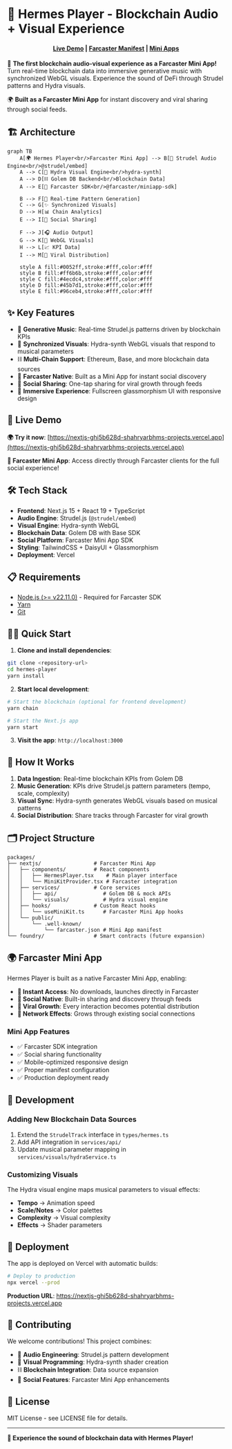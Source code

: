 # 🎵 Hermes Player - Blockchain Audio + Visual Experience

<h4 align="center">
  <a href="https://nextjs-ghi5b628d-shahryarbhms-projects.vercel.app">Live Demo</a> |
  <a href="https://nextjs-ghi5b628d-shahryarbhms-projects.vercel.app/.well-known/farcaster.json">Farcaster Manifest</a> |
  <a href="https://miniapps.farcaster.xyz">Mini Apps</a>
</h4>

🎵 **The first blockchain audio-visual experience as a Farcaster Mini App!** Turn real-time blockchain data into immersive generative music with synchronized WebGL visuals. Experience the sound of DeFi through Strudel patterns and Hydra visuals.

🌍 **Built as a Farcaster Mini App** for instant discovery and viral sharing through social feeds.

## 🏗️ Architecture

```mermaid
graph TB
    A[🌍 Hermes Player<br/>Farcaster Mini App] --> B[🎵 Strudel Audio Engine<br/>@strudel/embed]
    A --> C[🎨 Hydra Visual Engine<br/>hydra-synth]
    A --> D[⛓️ Golem DB Backend<br/>Blockchain Data]
    A --> E[📱 Farcaster SDK<br/>@farcaster/miniapp-sdk]
    
    B --> F[🎼 Real-time Pattern Generation]
    C --> G[✨ Synchronized Visuals]
    D --> H[📊 Chain Analytics]
    E --> I[🔗 Social Sharing]
    
    F --> J[🎧 Audio Output]
    G --> K[🌈 WebGL Visuals]
    H --> L[📈 KPI Data]
    I --> M[📢 Viral Distribution]
    
    style A fill:#0052ff,stroke:#fff,color:#fff
    style B fill:#ff6b6b,stroke:#fff,color:#fff  
    style C fill:#4ecdc4,stroke:#fff,color:#fff
    style D fill:#45b7d1,stroke:#fff,color:#fff
    style E fill:#96ceb4,stroke:#fff,color:#fff
```

## ✨ Key Features

- 🎵 **Generative Music**: Real-time Strudel.js patterns driven by blockchain KPIs
- 🎨 **Synchronized Visuals**: Hydra-synth WebGL visuals that respond to musical parameters  
- ⛓️ **Multi-Chain Support**: Ethereum, Base, and more blockchain data sources
- 📱 **Farcaster Native**: Built as a Mini App for instant social discovery
- 🔗 **Social Sharing**: One-tap sharing for viral growth through feeds
- 🌊 **Immersive Experience**: Fullscreen glassmorphism UI with responsive design

## 🚀 Live Demo

**🌍 Try it now**: [https://nextjs-ghi5b628d-shahryarbhms-projects.vercel.app](https://nextjs-ghi5b628d-shahryarbhms-projects.vercel.app)

**📱 Farcaster Mini App**: Access directly through Farcaster clients for the full social experience!

## 🛠️ Tech Stack

- **Frontend**: Next.js 15 + React 19 + TypeScript
- **Audio Engine**: Strudel.js (`@strudel/embed`) 
- **Visual Engine**: Hydra-synth WebGL
- **Blockchain Data**: Golem DB with Base SDK
- **Social Platform**: Farcaster Mini App SDK
- **Styling**: TailwindCSS + DaisyUI + Glassmorphism
- **Deployment**: Vercel

## 📋 Requirements

- [Node.js (>= v22.11.0)](https://nodejs.org/en/download/) - Required for Farcaster SDK
- [Yarn](https://classic.yarnpkg.com/en/docs/install/)
- [Git](https://git-scm.com/downloads)

## 🏃‍♂️ Quick Start

1. **Clone and install dependencies**:

```bash
git clone <repository-url>
cd hermes-player
yarn install
```

2. **Start local development**:

```bash
# Start the blockchain (optional for frontend development)
yarn chain

# Start the Next.js app
yarn start
```

3. **Visit the app**: `http://localhost:3000`

## 🎵 How It Works

1. **Data Ingestion**: Real-time blockchain KPIs from Golem DB
2. **Music Generation**: KPIs drive Strudel.js pattern parameters (tempo, scale, complexity)
3. **Visual Sync**: Hydra-synth generates WebGL visuals based on musical patterns
4. **Social Distribution**: Share tracks through Farcaster for viral growth

## 🗂️ Project Structure

```
packages/
├── nextjs/                 # Farcaster Mini App
│   ├── components/         # React components
│   │   ├── HermesPlayer.tsx    # Main player interface
│   │   └── MiniKitProvider.tsx # Farcaster integration
│   ├── services/           # Core services
│   │   ├── api/               # Golem DB & mock APIs
│   │   └── visuals/           # Hydra visual engine
│   ├── hooks/              # Custom React hooks
│   │   └── useMiniKit.ts      # Farcaster Mini App hooks
│   └── public/
│       └── .well-known/
│           └── farcaster.json # Mini App manifest
└── foundry/                # Smart contracts (future expansion)
```

## 🌍 Farcaster Mini App

Hermes Player is built as a native Farcaster Mini App, enabling:

- **🔄 Instant Access**: No downloads, launches directly in Farcaster
- **📱 Social Native**: Built-in sharing and discovery through feeds  
- **🤝 Viral Growth**: Every interaction becomes potential distribution
- **🎯 Network Effects**: Grows through existing social connections

### Mini App Features

- ✅ Farcaster SDK integration
- ✅ Social sharing functionality  
- ✅ Mobile-optimized responsive design
- ✅ Proper manifest configuration
- ✅ Production deployment ready

## 🔧 Development

### Adding New Blockchain Data Sources

1. Extend the `StrudelTrack` interface in `types/hermes.ts`
2. Add API integration in `services/api/`
3. Update musical parameter mapping in `services/visuals/hydraService.ts`

### Customizing Visuals

The Hydra visual engine maps musical parameters to visual effects:

- **Tempo** → Animation speed
- **Scale/Notes** → Color palettes  
- **Complexity** → Visual complexity
- **Effects** → Shader parameters

## 🚀 Deployment

The app is deployed on Vercel with automatic builds:

```bash
# Deploy to production
npx vercel --prod
```

**Production URL**: https://nextjs-ghi5b628d-shahryarbhms-projects.vercel.app

## 🤝 Contributing

We welcome contributions! This project combines:

- 🎵 **Audio Engineering**: Strudel.js pattern development
- 🎨 **Visual Programming**: Hydra-synth shader creation  
- ⛓️ **Blockchain Integration**: Data source expansion
- 📱 **Social Features**: Farcaster Mini App enhancements

## 📄 License

MIT License - see LICENSE file for details.

---

**🎵 Experience the sound of blockchain data with Hermes Player!**